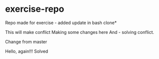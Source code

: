 # exercise-repo
Repo made for exercise - added update in bash clone*

This will make conflict
Making some changes here
And - solving conflict.

Change from master

Hello, again!!!
Solved
